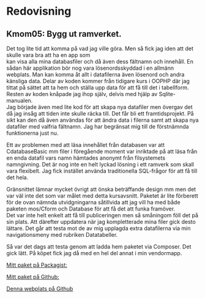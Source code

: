 ﻿Redovisning
====================================
Kmom05: Bygg ut ramverket. 
------------------------------------
Det tog lite tid att komma på vad jag ville göra. Men så fick jag iden att det skulle vara bra att ha en app som  
 kan visa alla mina databasfiler och då även dess fältnamn och innehåll. En sådan här applikation bör nog vara lösenordsskyddad
i en allmänn webplats. Man kan komma åt allt i datafilerna även lösenord och andra känsliga data. 
 Delar av koden kommer från tidigare kurs
 i OOPHP där jag tittat på sättet att ta hem och ställa upp data för att få till det i tabellform. Resten av koden knåpade 
 jag ihop själv, delvis med hjälp av Sqlite-manualen.   
 Jag började även med lite kod för att skapa nya datafiler men övergav det då jag insåg att tiden 
 inte skulle räcka till. Det får bli ett framtidsprojekt.
På sikt kan den då även användas för att ändra data i filerna samt att skapa nya datafiler med valfria fältnamn. Jag har
 begränsat mig till de förstnämnda funktionerna just nu. 

 
Ett av problemen med att läsa innehållet från databasen var att CdatabaseBasic mm filer i föregående
moment var inriktade på att läsa från en enda datafil vars namn hämtades anonymt från filsystemets namngivning.
Det är nog inte en helt lyckad lösning i ett ramverk som skall vara flexibelt. Jag fick instället använda traditionella SQL-frågor för
att få till det hela. 
  
Gränsnittet lämnar mycket övrigt att önska beträffande design mm men det var väl inte det som var målet med 
detta kursavsnitt.
Paketet är lite förberett för de ovan nämnda utvidgningarna såtillvida att jag vill ha med både
paketen mos/Cform och Database för att få det att funka framöver.  
Det var inte helt enkelt att få till publiceringen men så småningom föll det på sin plats. Att därefter 
uppdatera när jag kompletterade mina filer gick desto lättare.
Det går att testa mot de av mig upplagda extra datafilerna via min navigationsmeny med rubriken Datatabeller. 

Så var det dags att testa genom att ladda hem paketet via Composer. Det gick lätt. På köpet fick jag då med en hel del 
annat i min vendormapp.

[Mitt paket på Packagist: ]( https://packagist.org/packages/roka/dbtable ) 

[Mitt paket på Github: ](https://github.com/roka13/roka.git)

[Denna webplats på Github](https://github.com/roka13/phpmvc.git)